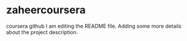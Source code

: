 # zaheercoursera
coursera github
I am editing the README file. Adding some more details about the project description.
